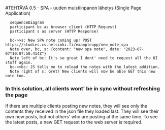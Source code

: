 #TEHTÄVÄ 0.5 - SPA - uuden muistiinpanon lähetys (Single Page Application)
```mermaid
  sequenceDiagram
  participant bc as browser client (HTTP Request)
  participant s as server (HTTP Response)  

  bc->>s: New SPA note coming up! POST https://studies.cs.helsinki.fi/exampleapp/new_note_spa
  Note over, bc, s: {content: "new spa note", date: "2023-07-07T10:07:50.414Z"}
  Note left of bc: It's so great I dont' need to request all the UI stuff again.
  bc->>bc: JS tells me to reload the notes with the latest addition.
  Note right of s: Gret! New clients will now be able GET this new note too.

```
### In this solution, all clients wont' be in sync without refreshing the page
If there are multiple clients posting new notes, they will see only the contents they received in the json file they loaded last.
They will see their own new posts, but not others' who are posting at the same time.
To see the latest posts, a new GET request to the web server is required.

